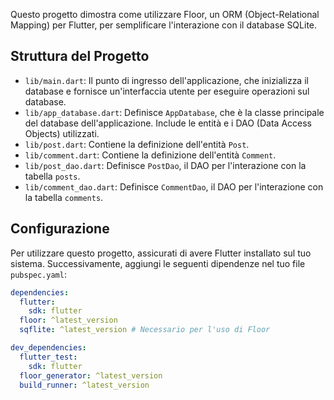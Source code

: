 ﻿Questo progetto dimostra come utilizzare Floor, un ORM (Object-Relational Mapping) per Flutter, per semplificare l'interazione con il database SQLite. 

## Struttura del Progetto

- `lib/main.dart`: Il punto di ingresso dell'applicazione, che inizializza il database e fornisce un'interfaccia utente per eseguire operazioni sul database.
- `lib/app_database.dart`: Definisce `AppDatabase`, che è la classe principale del database dell'applicazione. Include le entità e i DAO (Data Access Objects) utilizzati.
- `lib/post.dart`: Contiene la definizione dell'entità `Post`.
- `lib/comment.dart`: Contiene la definizione dell'entità `Comment`.
- `lib/post_dao.dart`: Definisce `PostDao`, il DAO per l'interazione con la tabella `posts`.
- `lib/comment_dao.dart`: Definisce `CommentDao`, il DAO per l'interazione con la tabella `comments`.

## Configurazione

Per utilizzare questo progetto, assicurati di avere Flutter installato sul tuo sistema. Successivamente, aggiungi le seguenti dipendenze nel tuo file `pubspec.yaml`:

```yaml
dependencies:
  flutter:
    sdk: flutter
  floor: ^latest_version
  sqflite: ^latest_version # Necessario per l'uso di Floor

dev_dependencies:
  flutter_test:
    sdk: flutter
  floor_generator: ^latest_version
  build_runner: ^latest_version

